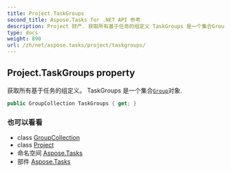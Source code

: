 ```yaml
---
title: Project.TaskGroups
second_title: Aspose.Tasks for .NET API 参考
description: Project 财产. 获取所有基于任务的组定义 TaskGroups 是一个集合Group对象.
type: docs
weight: 890
url: /zh/net/aspose.tasks/project/taskgroups/
---
```

## Project.TaskGroups property

获取所有基于任务的组定义。 TaskGroups 是一个集合[`Group`](../../group/)对象.

```csharp
public GroupCollection TaskGroups { get; }
```

### 也可以看看

* class [GroupCollection](../../groupcollection/)
* class [Project](../)
* 命名空间 [Aspose.Tasks](../../project/)
* 部件 [Aspose.Tasks](../../../)


